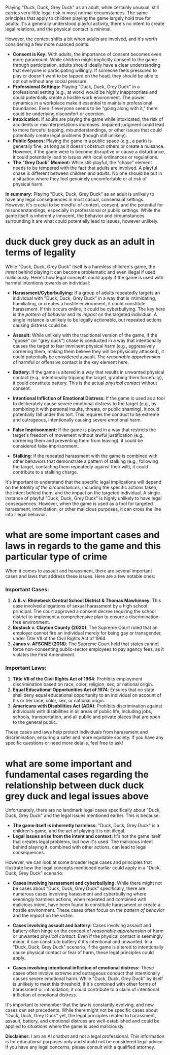 Playing "Duck, Duck, Grey Duck" as an adult, while certainly unusual, still carries very little legal risk in most normal circumstances.  The same principles that apply to children playing the game largely hold true for adults: it's a generally understood playful activity, there's no intent to create legal relations, and the physical contact is minimal.

However, the context shifts a bit when adults are involved, and it's worth considering a few more nuanced points:

* **Consent is Key:** With adults, the importance of consent becomes even more paramount.  While children might implicitly consent to the game through participation, adults should ideally have a clear understanding that everyone is participating willingly.  If someone feels pressured to play or doesn't want to be tapped on the head, they should be able to opt out without any social pressure.
* **Professional Settings:** Playing "Duck, Duck, Grey Duck" in a professional setting (e.g., at work) would be highly inappropriate and could potentially create a hostile work environment.  The power dynamics in a workplace make it essential to maintain professional boundaries.  Even if everyone seems to be "going along with it," there could be underlying discomfort or coercion.
* **Intoxication:** If adults are playing the game while intoxicated, the risk of accidents or misinterpretations increases.  Impaired judgment could lead to more forceful tapping, misunderstandings, or other issues that could potentially create legal problems (though still unlikely).
* **Public Spaces:** Playing the game in a public space (e.g., a park) is generally fine, as long as it doesn't obstruct others or create a nuisance.  However, if the game were to become disruptive or cause a disturbance, it could potentially lead to issues with local ordinances or regulations.
* **The "Grey Duck" Moment:**  While still playful, the "chase" element needs to be tempered with the fact that adults are involved.  A playful chase is different between children and adults.  No one should be put in a situation where they feel genuinely uncomfortable or at risk of physical harm.

**In summary:** Playing "Duck, Duck, Grey Duck" as an adult is unlikely to have any legal consequences in most casual, consensual settings.  However, it's crucial to be mindful of context, consent, and the potential for misunderstandings, especially in professional or public settings.  While the game itself is inherently innocent, the behavior and circumstances surrounding it are what could potentially lead to issues, however unlikely.


# duck duck grey duck as an adult in terms of legality  



While "Duck, Duck, Grey Duck" itself is a harmless children's game, the *intent* behind playing it can become problematic and even illegal if used maliciously. Here's how legal concepts could apply if the game is used with harmful intentions towards an individual:

* **Harassment/Cyberbullying:** If a group of adults repeatedly targets an individual with "Duck, Duck, Grey Duck" in a way that is intimidating, humiliating, or creates a hostile environment, it could constitute harassment.  If this occurs online, it could be cyberbullying.  The key here is the *pattern of behavior* and its *impact* on the targeted individual.  A single instance is unlikely to be legally actionable, but repeated actions causing distress could be.

* **Assault:**  While unlikely with the traditional version of the game, if the "goose" (or "grey duck") chase is conducted in a way that intentionally causes the target to fear imminent physical harm (e.g., aggressively cornering them, making them believe they will be physically attacked), it could potentially be considered assault.  The *reasonable apprehension* of harmful or offensive contact is the key element here.

* **Battery:** If the game is altered in a way that results in unwanted physical contact (e.g., intentionally tripping the target, grabbing them forcefully), it could constitute battery.  This is the actual *physical contact* without consent.

* **Intentional Infliction of Emotional Distress:**  If the game is used as a tool to deliberately cause severe emotional distress to the target (e.g., by combining it with personal insults, threats, or public shaming), it could potentially fall under this tort.  This requires the conduct to be extreme and outrageous, intentionally causing severe emotional harm.

* **False Imprisonment:** If the game is played in a way that restricts the target's freedom of movement without lawful justification (e.g., cornering them and preventing them from leaving), it could be considered false imprisonment.

* **Stalking:**  If the repeated harassment with the game is combined with other behaviors that demonstrate a pattern of stalking (e.g., following the target, contacting them repeatedly against their will), it could contribute to a stalking charge.

It's important to understand that the specific legal implications will depend on the *totality of the circumstances*, including the specific actions taken, the intent behind them, and the impact on the targeted individual.  A single instance of playful "Duck, Duck, Grey Duck" is highly unlikely to have legal consequences.  However, when the game is used as a tool for targeted harassment, intimidation, or other malicious purposes, it can cross the line into illegal behavior.


# what are some important cases and laws in regards to the game and this particular type of crime 


When it comes to assault and harassment, there are several important cases and laws that address these issues. Here are a few notable ones:

### Important Cases:
1. **A.B. v. Rhinebeck Central School District & Thomas Mawhinney**: This case involved allegations of sexual harassment by a high school principal. The court approved a consent decree requiring the school district to implement a comprehensive plan to ensure a discrimination-free environment.
2. **Bostock v. Clayton County (2020)**: The Supreme Court ruled that an employer cannot fire an individual merely for being gay or transgender, under Title VII of the Civil Rights Act of 1964.
3. **Janus v. AFSCME (2018)**: The Supreme Court held that states cannot force non-consenting public-sector employees to pay agency fees, as it violates the First Amendment.

### Important Laws:
1. **Title VII of the Civil Rights Act of 1964**: Prohibits employment discrimination based on race, color, religion, sex, or national origin.
2. **Equal Educational Opportunities Act of 1974**: Ensures that no state shall deny equal educational opportunity to an individual on account of his or her race, color, sex, or national origin.
3. **Americans with Disabilities Act (ADA)**: Prohibits discrimination against individuals with disabilities in all areas of public life, including jobs, schools, transportation, and all public and private places that are open to the general public.

These cases and laws help protect individuals from harassment and discrimination, ensuring a safer and more equitable society. If you have any specific questions or need more details, feel free to ask!



# what are some important and fundamental cases regarding the relationship between duck duck grey duck and legal issues above




Unfortunately, there are no landmark legal cases specifically about "Duck, Duck, Grey Duck" and the legal issues mentioned earlier. This is because:

* **The game itself is inherently harmless:** "Duck, Duck, Grey Duck" is a children's game, and the act of playing it is not illegal.
* **Legal issues arise from the intent and context:** It's not the game itself that creates legal problems, but how it's used. The malicious intent behind playing it, combined with other actions, can lead to legal consequences.

However, we can look at some broader legal cases and principles that illustrate how the legal concepts mentioned earlier could apply in a "Duck, Duck, Grey Duck" scenario:

* **Cases involving harassment and cyberbullying:** While there might not be cases about "Duck, Duck, Grey Duck" specifically, there are numerous cases involving harassment and cyberbullying where seemingly harmless actions, when repeated and combined with malicious intent, have been found to constitute harassment or create a hostile environment. These cases often focus on the *pattern of behavior* and the *impact* on the victim.

* **Cases involving assault and battery:** Cases involving assault and battery often hinge on the concept of *reasonable apprehension* of harm or unwanted *physical contact*. Even if the physical contact is seemingly minor, it can constitute battery if it's intentional and unwanted. In a "Duck, Duck, Grey Duck" scenario, if the game is altered to intentionally cause physical contact or fear of harm, these legal principles could apply.

* **Cases involving intentional infliction of emotional distress:** These cases often involve extreme and outrageous conduct that intentionally causes severe emotional harm. While "Duck, Duck, Grey Duck" by itself is unlikely to meet this threshold, if it's combined with other forms of harassment or intimidation, it could contribute to a claim of intentional infliction of emotional distress.

It's important to remember that the law is constantly evolving, and new cases can set precedents. While there might not be specific cases about "Duck, Duck, Grey Duck" yet, the legal principles related to harassment, assault, battery, and emotional distress are well-established and could be applied to situations where the game is used maliciously.

**Disclaimer:** I am an AI chatbot and not a legal professional. This information is for educational purposes only and should not be considered legal advice. If you have any legal concerns, please consult with a qualified attorney.

